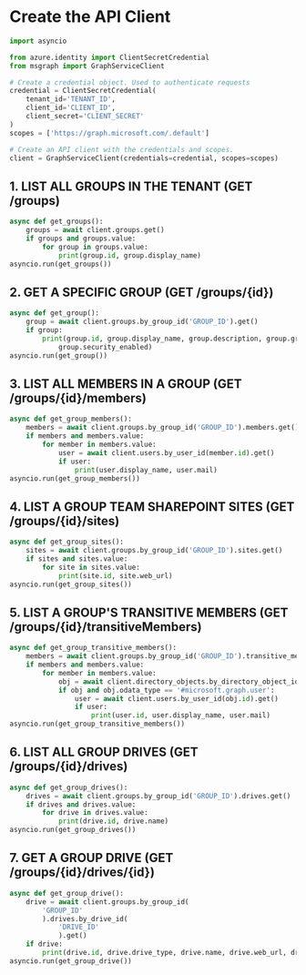 # Create the API Client

```py
import asyncio

from azure.identity import ClientSecretCredential
from msgraph import GraphServiceClient

# Create a credential object. Used to authenticate requests
credential = ClientSecretCredential(
    tenant_id='TENANT_ID',
    client_id='CLIENT_ID',
    client_secret='CLIENT_SECRET'
)
scopes = ['https://graph.microsoft.com/.default']

# Create an API client with the credentials and scopes.
client = GraphServiceClient(credentials=credential, scopes=scopes)
```

## 1. LIST ALL GROUPS IN THE TENANT (GET /groups)
```py
async def get_groups():
    groups = await client.groups.get()
    if groups and groups.value:
        for group in groups.value:
            print(group.id, group.display_name)
asyncio.run(get_groups())
```

## 2. GET A SPECIFIC GROUP (GET /groups/{id})

```py
async def get_group():
    group = await client.groups.by_group_id('GROUP_ID').get()
    if group:
        print(group.id, group.display_name, group.description, group.group_types,
            group.security_enabled)
asyncio.run(get_group())
```
 
## 3. LIST ALL MEMBERS IN A GROUP (GET /groups/{id}/members)

```py
async def get_group_members(): 
    members = await client.groups.by_group_id('GROUP_ID').members.get()
    if members and members.value:
        for member in members.value:
            user = await client.users.by_user_id(member.id).get()
            if user:
                print(user.display_name, user.mail)
asyncio.run(get_group_members())
```

## 4. LIST A GROUP TEAM SHAREPOINT SITES (GET /groups/{id}/sites)

```py
async def get_group_sites():
    sites = await client.groups.by_group_id('GROUP_ID').sites.get()
    if sites and sites.value:
        for site in sites.value:
            print(site.id, site.web_url)
asyncio.run(get_group_sites())
```

## 5. LIST A GROUP'S TRANSITIVE MEMBERS (GET /groups/{id}/transitiveMembers)

```py
async def get_group_transitive_members():
    members = await client.groups.by_group_id('GROUP_ID').transitive_members.get()
    if members and members.value:
        for member in members.value:
            obj = await client.directory_objects.by_directory_object_id(member.id).get()
            if obj and obj.odata_type == '#microsoft.graph.user':
                user = await client.users.by_user_id(obj.id).get()
                if user:
                    print(user.id, user.display_name, user.mail)
asyncio.run(get_group_transitive_members())
```

## 6. LIST ALL GROUP DRIVES (GET /groups/{id}/drives)

```py
async def get_group_drives():
    drives = await client.groups.by_group_id('GROUP_ID').drives.get()
    if drives and drives.value:
        for drive in drives.value:
            print(drive.id, drive.name)
asyncio.run(get_group_drives())
```

## 7. GET A GROUP DRIVE (GET /groups/{id}/drives/{id})

```py
async def get_group_drive():
    drive = await client.groups.by_group_id(
        'GROUP_ID'
        ).drives.by_drive_id(
            'DRIVE_ID'
            ).get()
    if drive:
        print(drive.id, drive.drive_type, drive.name, drive.web_url, drive.items)
asyncio.run(get_group_drive())
```